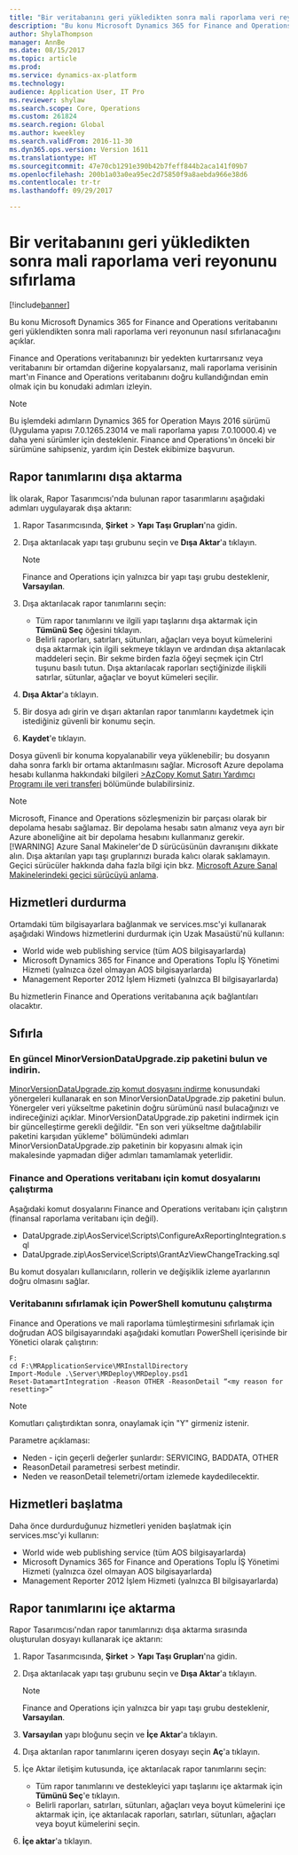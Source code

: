 ```yaml
---
title: "Bir veritabanını geri yükledikten sonra mali raporlama veri reyonunu sıfırlama"
description: "Bu konu Microsoft Dynamics 365 for Finance and Operations veritabanını geri yüklendikten sonra mali raporlama veri reyonunun nasıl sıfırlanacağını açıklar."
author: ShylaThompson
manager: AnnBe
ms.date: 08/15/2017
ms.topic: article
ms.prod: 
ms.service: dynamics-ax-platform
ms.technology: 
audience: Application User, IT Pro
ms.reviewer: shylaw
ms.search.scope: Core, Operations
ms.custom: 261824
ms.search.region: Global
ms.author: kweekley
ms.search.validFrom: 2016-11-30
ms.dyn365.ops.version: Version 1611
ms.translationtype: HT
ms.sourcegitcommit: 47e70cb1291e390b42b7feff844b2aca141f09b7
ms.openlocfilehash: 200b1a03a0ea95ec2d75850f9a8aebda966e38d6
ms.contentlocale: tr-tr
ms.lasthandoff: 09/29/2017

---
```


# <a name="reset-the-financial-reporting-data-mart-after-restoring-a-database"></a>Bir veritabanını geri yükledikten sonra mali raporlama veri reyonunu sıfırlama

[!include[banner](../includes/banner.md)]


Bu konu Microsoft Dynamics 365 for Finance and Operations veritabanını geri yüklendikten sonra mali raporlama veri reyonunun nasıl sıfırlanacağını açıklar.

Finance and Operations veritabanınızı bir yedekten kurtarırsanız veya veritabanını bir ortamdan diğerine kopyalarsanız, mali raporlama verisinin mart'ın Finance and Operations veritabanını doğru kullandığından emin olmak için bu konudaki adımları izleyin. 
> [!Note] 
> Bu işlemdeki adımların Dynamics 365 for Operation Mayıs 2016 sürümü (Uygulama yapısı 7.0.1265.23014 ve mali raporlama yapısı 7.0.10000.4) ve daha yeni sürümler için desteklenir. Finance and Operations'ın önceki bir sürümüne sahipseniz, yardım için Destek ekibimize başvurun.

## <a name="export-report-definitions"></a>Rapor tanımlarını dışa aktarma
İlk olarak, Rapor Tasarımcısı'nda bulunan rapor tasarımlarını aşağıdaki adımları uygulayarak dışa aktarın:

1.  Rapor Tasarımcısında, **Şirket** &gt; **Yapı Taşı Grupları**'na gidin.
2.  Dışa aktarılacak yapı taşı grubunu seçin ve **Dışa Aktar**'a tıklayın. 

    > [!Note] 
    > Finance and Operations için yalnızca bir yapı taşı grubu desteklenir, **Varsayılan**.
    
3.  Dışa aktarılacak rapor tanımlarını seçin:
    -   Tüm rapor tanımlarını ve ilgili yapı taşlarını dışa aktarmak için **Tümünü Seç** öğesini tıklayın.
    -   Belirli raporları, satırları, sütunları, ağaçları veya boyut kümelerini dışa aktarmak için ilgili sekmeye tıklayın ve ardından dışa aktarılacak maddeleri seçin. Bir sekme birden fazla öğeyi seçmek için Ctrl tuşunu basılı tutun. Dışa aktarılacak raporları seçtiğinizde ilişkili satırlar, sütunlar, ağaçlar ve boyut kümeleri seçilir.

4.  **Dışa Aktar**'a tıklayın.
5.  Bir dosya adı girin ve dışarı aktarılan rapor tanımlarını kaydetmek için istediğiniz güvenli bir konumu seçin.
6.  **Kaydet**'e tıklayın.

Dosya güvenli bir konuma kopyalanabilir veya yüklenebilir; bu dosyanın daha sonra farklı bir ortama aktarılmasını sağlar. Microsoft Azure depolama hesabı kullanma hakkındaki bilgileri [>AzCopy Komut Satırı Yardımcı Programı ile veri transferi](/azure/storage/storage-use-azcopy) bölümünde bulabilirsiniz. 
> [!NOTE]
> Microsoft, Finance and Operations sözleşmenizin bir parçası olarak bir depolama hesabı sağlamaz. Bir depolama hesabı satın almanız veya ayrı bir Azure aboneliğine ait bir depolama hesabını kullanmanız gerekir. 
> [!WARNING]
> Azure Sanal Makineler'de D sürücüsünün davranışını dikkate alın. Dışa aktarılan yapı taşı gruplarınızı burada kalıcı olarak saklamayın. Geçici sürücüler hakkında daha fazla bilgi için bkz. [Microsoft Azure Sanal Makinelerindeki geçici sürücüyü anlama](https://blogs.msdn.microsoft.com/mast/2013/12/06/understanding-the-temporary-drive-on-windows-azure-virtual-machines/).

## <a name="stop-services"></a>Hizmetleri durdurma
Ortamdaki tüm bilgisayarlara bağlanmak ve services.msc'yi kullanarak aşağıdaki Windows hizmetlerini durdurmak için Uzak Masaüstü'nü kullanın:

-   World wide web publishing service (tüm AOS bilgisayarlarda)
-   Microsoft Dynamics 365 for Finance and Operations Toplu İŞ Yönetimi Hizmeti (yalnızca özel olmayan AOS bilgisayarlarda)
-   Management Reporter 2012 İşlem Hizmeti (yalnızca BI bilgisayarlarda)

Bu hizmetlerin Finance and Operations veritabanına açık bağlantıları olacaktır.

## <a name="reset"></a>Sıfırla
### <a name="locate-and-download-the-latest-minorversiondataupgradezip-package"></a>En güncel MinorVersionDataUpgrade.zip paketini bulun ve indirin.

[MinorVersionDataUpgrade.zip komut dosyasını indirme](..\migration-upgrade\upgrade-data-to-latest-update.md#download-the-latest-data-upgrade-deployable-packages) konusundaki yönergeleri kullanarak en son MinorVersionDataUpgrade.zip paketini bulun. Yönergeler veri yükseltme paketinin doğru sürümünü nasıl bulacağınızı ve indireceğinizi açıklar. MinorVersionDataUpgrade.zip paketini indirmek için bir güncelleştirme gerekli değildir. "En son veri yükseltme dağıtılabilir paketini karşıdan yükleme" bölümündeki adımları MinorVersionDataUpgrade.zip paketinin bir kopyasını almak için makalesinde yapmadan diğer adımları tamamlamak yeterlidir.

### <a name="execute-scripts-against-finance-and-operations-database"></a>Finance and Operations veritabanı için komut dosyalarını çalıştırma

Aşağıdaki komut dosyalarını Finance and Operations veritabanı için çalıştırın (finansal raporlama veritabanı için değil).

-   DataUpgrade.zip\\AosService\\Scripts\\ConfigureAxReportingIntegration.sql
-   DataUpgrade.zip\\AosService\\Scripts\\GrantAzViewChangeTracking.sql

Bu komut dosyaları kullanıcıların, rollerin ve değişiklik izleme ayarlarının doğru olmasını sağlar.

### <a name="execute-powershell-command-to-reset-database"></a>Veritabanını sıfırlamak için PowerShell komutunu çalıştırma

Finance and Operations ve mali raporlama tümleştirmesini sıfırlamak için doğrudan AOS bilgisayarındaki aşağıdaki komutları PowerShell içerisinde bir Yönetici olarak çalıştırın:

```
F:
cd F:\MRApplicationService\MRInstallDirectory
Import-Module .\Server\MRDeploy\MRDeploy.psd1
Reset-DatamartIntegration -Reason OTHER -ReasonDetail “<my reason for resetting>”

```
> [!NOTE]
> Komutları çalıştırdıktan sonra, onaylamak için "Y" girmeniz istenir.

Parametre açıklaması:

-   Neden - için geçerli değerler şunlardır: SERVICING, BADDATA, OTHER
-   ReasonDetail parametresi serbest metindir.
-   Neden ve reasonDetail telemetri/ortam izlemede kaydedilecektir.

## <a name="start-services"></a>Hizmetleri başlatma
Daha önce durdurduğunuz hizmetleri yeniden başlatmak için services.msc'yi kullanın:

-   World wide web publishing service (tüm AOS bilgisayarlarda)
-   Microsoft Dynamics 365 for Finance and Operations Toplu İŞ Yönetimi Hizmeti (yalnızca özel olmayan AOS bilgisayarlarda)
-   Management Reporter 2012 İşlem Hizmeti (yalnızca BI bilgisayarlarda)

## <a name="import-report-definitions"></a>Rapor tanımlarını içe aktarma
Rapor Tasarımcısı'ndan rapor tanımlarınızı dışa aktarma sırasında oluşturulan dosyayı kullanarak içe aktarın:

1.  Rapor Tasarımcısında, **Şirket** &gt; **Yapı Taşı Grupları**'na gidin.
2.  Dışa aktarılacak yapı taşı grubunu seçin ve **Dışa Aktar**'a tıklayın. 

    > [!NOTE]
    > Finance and Operations için yalnızca bir yapı taşı grubu desteklenir, **Varsayılan**.
    
3.  **Varsayılan** yapı bloğunu seçin ve **İçe Aktar**'a tıklayın.
4.  Dışa aktarılan rapor tanımlarını içeren dosyayı seçin **Aç**'a tıklayın.
5.  İçe Aktar iletişim kutusunda, içe aktarılacak rapor tanımlarını seçin:
    -   Tüm rapor tanımlarını ve destekleyici yapı taşlarını içe aktarmak için **Tümünü Seç**'e tıklayın.
    -   Belirli raporları, satırları, sütunları, ağaçları veya boyut kümelerini içe aktarmak için, içe aktarılacak raporları, satırları, sütunları, ağaçları veya boyut kümelerini seçin.

6.  **İçe aktar**'a tıklayın.





